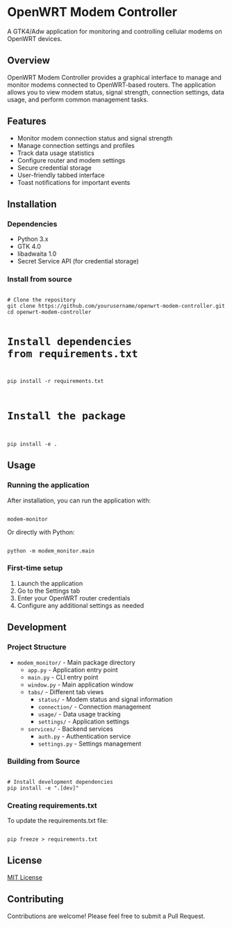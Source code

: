 # OpenWRT Modem Controller

A GTK4/Adw application for monitoring and controlling cellular modems on OpenWRT devices.

## Overview

OpenWRT Modem Controller provides a graphical interface to manage and monitor modems connected to OpenWRT-based routers. The application allows you to view modem status, signal strength, connection settings, data usage, and perform common management tasks.

## Features

- Monitor modem connection status and signal strength
- Manage connection settings and profiles
- Track data usage statistics
- Configure router and modem settings
- Secure credential storage
- User-friendly tabbed interface
- Toast notifications for important events

## Installation

### Dependencies

- Python 3.x
- GTK 4.0
- libadwaita 1.0
- Secret Service API (for credential storage)

### Install from source

<code>
# Clone the repository
git clone https://github.com/yourusername/openwrt-modem-controller.git
cd openwrt-modem-controller

# Install dependencies from requirements.txt
pip install -r requirements.txt

# Install the package
pip install -e .
</code>

## Usage

### Running the application

After installation, you can run the application with:

<code>
modem-monitor
</code>

Or directly with Python:

<code>
python -m modem_monitor.main
</code>

### First-time setup

1. Launch the application
2. Go to the Settings tab
3. Enter your OpenWRT router credentials
4. Configure any additional settings as needed

## Development

### Project Structure

- `modem_monitor/` - Main package directory
  - `app.py` - Application entry point
  - `main.py` - CLI entry point
  - `window.py` - Main application window
  - `tabs/` - Different tab views
    - `status/` - Modem status and signal information
    - `connection/` - Connection management
    - `usage/` - Data usage tracking
    - `settings/` - Application settings
  - `services/` - Backend services
    - `auth.py` - Authentication service
    - `settings.py` - Settings management

### Building from Source

<code>
# Install development dependencies
pip install -e ".[dev]"
</code>

### Creating requirements.txt

To update the requirements.txt file:

<code>
pip freeze > requirements.txt
</code>

## License

[MIT License](LICENSE)

## Contributing

Contributions are welcome! Please feel free to submit a Pull Request.